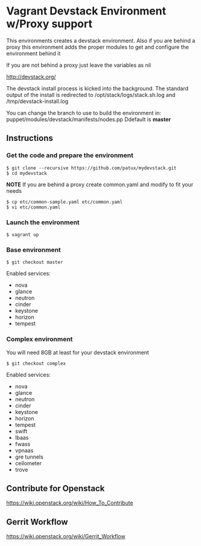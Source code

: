 # Vagrant Devstack Environment w/Proxy support

This environments creates a devstack environment.
Also if you are behind a proxy this environment adds the proper modules to get and configure the environment behind it 

If you are not behind a proxy just leave the variables as nil

http://devstack.org/

The devstack install process is kicked into the background.  The standard output of the install is redirected to /opt/stack/logs/stack.sh.log and /tmp/devstack-install.log 

You can change the branch to use to build the environment in: puppet/modules/devstack/manifests/nodes.pp 
Ddefault is **master**


## Instructions
### Get the code and prepare the environment
    $ git clone --recursive https://github.com/patux/mydevstack.git
    $ cd mydevstack

**NOTE** If you are behind a proxy create common.yaml and modify to fit your needs

    $ cp etc/common-sample.yaml etc/common.yaml  
    $ vi etc/common.yaml

### Launch the environment

    $ vagrant up 

### Base environment

    $ git checkout master

Enabled services:
  * nova
  * glance
  * neutron
  * cinder
  * keystone
  * horizon
  * tempest

### Complex environment

You will need 8GB at least for your devstack environment

    $ git checkout complex

Enabled services:
  * nova
  * glance
  * neutron
  * cinder
  * keystone
  * horizon
  * tempest
  * swift
  * lbaas
  * fwass
  * vpnaas
  * gre tunnels
  * ceilometer
  * trove

## Contribute for Openstack

https://wiki.openstack.org/wiki/How_To_Contribute


## Gerrit Workflow 

https://wiki.openstack.org/wiki/Gerrit_Workflow



